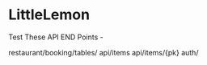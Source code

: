 # LittleLemon
Test These API END Points - 

restaurant/booking/tables/
api/items
api/items/{pk}
auth/